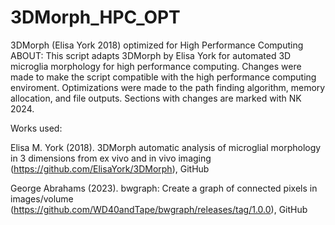 # 3DMorph_HPC_OPT
3DMorph (Elisa York 2018) optimized for High Performance Computing
ABOUT: This script adapts 3DMorph by Elisa York for automated 3D microglia morphology for high performance computing. Changes were made to make the script compatible with the high performance computing enviroment. Optimizations were made to the path finding algorithm, memory allocation, and file outputs. Sections with changes are marked with NK 2024.


Works used:

Elisa M. York (2018). 3DMorph automatic analysis of microglial morphology in 3 dimensions from ex vivo and in vivo imaging (https://github.com/ElisaYork/3DMorph), GitHub

George Abrahams (2023). bwgraph: Create a graph of connected pixels in images/volume (https://github.com/WD40andTape/bwgraph/releases/tag/1.0.0), GitHub

